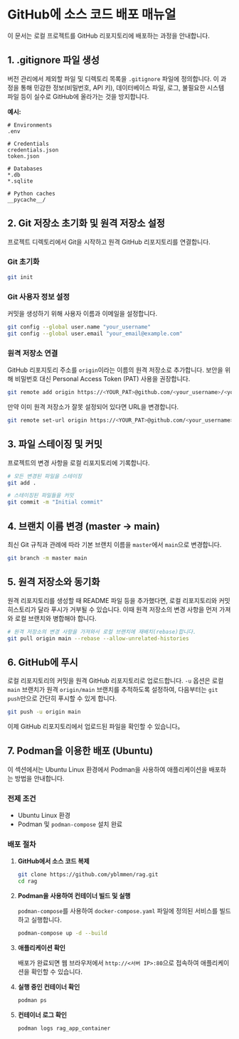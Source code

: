 # GitHub에 소스 코드 배포 매뉴얼

이 문서는 로컬 프로젝트를 GitHub 리포지토리에 배포하는 과정을 안내합니다.

## 1. .gitignore 파일 생성

버전 관리에서 제외할 파일 및 디렉토리 목록을 `.gitignore` 파일에 정의합니다. 이 과정을 통해 민감한 정보(비밀번호, API 키), 데이터베이스 파일, 로그, 불필요한 시스템 파일 등이 실수로 GitHub에 올라가는 것을 방지합니다.

**예시:**
```
# Environments
.env

# Credentials
credentials.json
token.json

# Databases
*.db
*.sqlite

# Python caches
__pycache__/
```

## 2. Git 저장소 초기화 및 원격 저장소 설정

프로젝트 디렉토리에서 Git을 시작하고 원격 GitHub 리포지토리를 연결합니다.

### Git 초기화
```bash
git init
```

### Git 사용자 정보 설정
커밋을 생성하기 위해 사용자 이름과 이메일을 설정합니다.
```bash
git config --global user.name "your_username"
git config --global user.email "your_email@example.com"
```

### 원격 저장소 연결
GitHub 리포지토리 주소를 `origin`이라는 이름의 원격 저장소로 추가합니다. 보안을 위해 비밀번호 대신 Personal Access Token (PAT) 사용을 권장합니다.

```bash
git remote add origin https://<YOUR_PAT>@github.com/<your_username>/<your_repo>.git
```

만약 이미 원격 저장소가 잘못 설정되어 있다면 URL을 변경합니다.
```bash
git remote set-url origin https://<YOUR_PAT>@github.com/<your_username>/<your_repo>.git
```

## 3. 파일 스테이징 및 커밋

프로젝트의 변경 사항을 로컬 리포지토리에 기록합니다.

```bash
# 모든 변경된 파일을 스테이징
git add .

# 스테이징된 파일들을 커밋
git commit -m "Initial commit"
```

## 4. 브랜치 이름 변경 (master -> main)

최신 Git 규칙과 관례에 따라 기본 브랜치 이름을 `master`에서 `main`으로 변경합니다.

```bash
git branch -m master main
```

## 5. 원격 저장소와 동기화

원격 리포지토리를 생성할 때 README 파일 등을 추가했다면, 로컬 리포지토리와 커밋 히스토리가 달라 푸시가 거부될 수 있습니다. 이때 원격 저장소의 변경 사항을 먼저 가져와 로컬 브랜치와 병합해야 합니다.

```bash
# 원격 저장소의 변경 사항을 가져와서 로컬 브랜치에 재배치(rebase)합니다.
git pull origin main --rebase --allow-unrelated-histories
```

## 6. GitHub에 푸시

로컬 리포지토리의 커밋을 원격 GitHub 리포지토리로 업로드합니다. `-u` 옵션은 로컬 `main` 브랜치가 원격 `origin/main` 브랜치를 추적하도록 설정하여, 다음부터는 `git push`만으로 간단히 푸시할 수 있게 합니다.

```bash
git push -u origin main
```

이제 GitHub 리포지토리에서 업로드된 파일을 확인할 수 있습니다。

## 7. Podman을 이용한 배포 (Ubuntu)

이 섹션에서는 Ubuntu Linux 환경에서 Podman을 사용하여 애플리케이션을 배포하는 방법을 안내합니다.

### 전제 조건

*   Ubuntu Linux 환경
*   Podman 및 `podman-compose` 설치 완료

### 배포 절차

1.  **GitHub에서 소스 코드 복제**

    ```bash
    git clone https://github.com/yblmmen/rag.git
    cd rag
    ```

2.  **Podman을 사용하여 컨테이너 빌드 및 실행**

    `podman-compose`를 사용하여 `docker-compose.yaml` 파일에 정의된 서비스를 빌드하고 실행합니다.

    ```bash
    podman-compose up -d --build
    ```

3.  **애플리케이션 확인**

    배포가 완료되면 웹 브라우저에서 `http://<서버 IP>:80`으로 접속하여 애플리케이션을 확인할 수 있습니다.

4.  **실행 중인 컨테이너 확인**

    ```bash
    podman ps
    ```

5.  **컨테이너 로그 확인**

    ```bash
    podman logs rag_app_container
    ```
